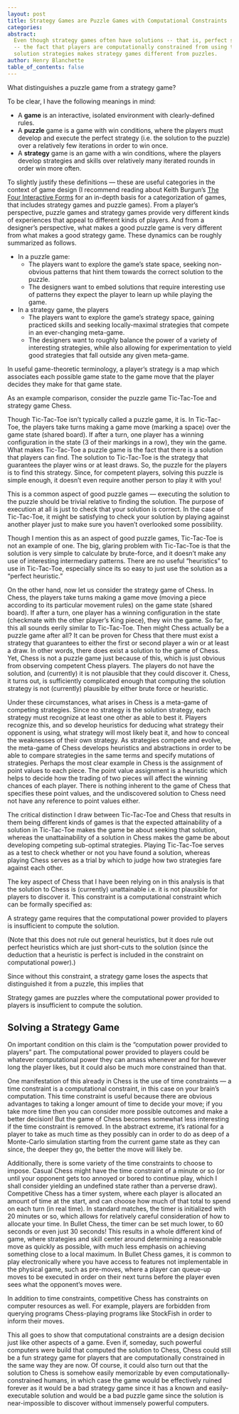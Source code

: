 ```yaml
---
layout: post
title: Strategy Games are Puzzle Games with Computational Constraints
categories:
abstract:
  Even though strategy games often have solutions -- that is, perfect strategies
  -- the fact that players are computationally constrained from using the
  solution strategies makes strategy games different from puzzles.
author: Henry Blanchette
table_of_contents: false
---
```


What distinguishes a puzzle game from a strategy game?

To be clear, I have the following meanings in mind:

- A **game** is an interactive, isolated environment with clearly-defined rules.
- A **puzzle** game is a game with win conditions, where the players must
  develop and execute the perfect strategy (i.e. the solution to the puzzle)
  over a relatively few iterations in order to win once.
- A **strategy** game is an game with a win conditions, where the players
  develop strategies and skills over relatively many iterated rounds in order
  win more often.

To slightly justify these definitions — these are useful categories in the
context of game design (I recommend reading about Keith Burgun’s
[The Four Interactive Forms](http://keithburgun.net/interactive-forms/) for an
in-depth basis for a categorization of games, that includes strategy games and
puzzle games). From a player’s perspective, puzzle games and strategy games
provide very different kinds of experiences that appeal to different kinds of
players. And from a designer’s perspective, what makes a good puzzle game is
very different from what makes a good strategy game. These dynamics can be
roughly summarized as follows.

- In a puzzle game:
  - The players want to explore the game’s state space, seeking non-obvious
    patterns that hint them towards the correct solution to the puzzle.
  - The designers want to embed solutions that require interesting use of
    patterns they expect the player to learn up while playing the game.
- In a strategy game, the players
  - The players want to explore the game’s strategy space, gaining practiced
    skills and seeking locally-maximal strategies that compete in an
    ever-changing meta-game.
  - The designers want to roughly balance the power of a variety of interesting
    strategies, while also allowing for experimentation to yield good strategies
    that fall outside any given meta-game.

In useful game-theoretic terminology, a player’s strategy is a map which
associates each possible game state to the game move that the player decides
they make for that game state.

As an example comparison, consider the puzzle game Tic-Tac-Toe and strategy game
Chess.

Though Tic-Tac-Toe isn’t typically called a puzzle game, it is. In Tic-Tac-Toe,
the players take turns making a game move (marking a space) over the game state
(shared board). If after a turn, one player has a winning configuration in the
state (3 of their markings in a row), they win the game. What makes Tic-Tac-Toe
a puzzle game is the fact that there is a solution that players can find. The
solution to Tic-Tac-Toe is the strategy that guarantees the player wins or at
least draws. So, the puzzle for the players is to find this strategy. Since, for
competent players, solving this puzzle is simple enough, it doesn’t even require
another person to play it with you!

This is a common aspect of good puzzle games — executing the solution to the
puzzle should be trivial relative to finding the solution. The purpose of
execution at all is just to check that your solution is correct. In the case of
Tic-Tac-Toe, it might be satisfying to check your solution by playing against
another player just to make sure you haven’t overlooked some possibility.

Though I mention this as an aspect of good puzzle games, Tic-Tac-Toe is not an
example of one. The big, glaring problem with Tic-Tac-Toe is that the solution
is very simple to calculate by brute-force, and it doesn’t make any use of
interesting intermediary patterns. There are no useful “heuristics” to use in
Tic-Tac-Toe, especially since its so easy to just use the solution as a “perfect
heuristic.”

On the other hand, now let us consider the strategy game of Chess. In Chess, the
players take turns making a game move (moving a piece according to its
particular movement rules) on the game state (shared board). If after a turn,
one player has a winning configuration in the state (checkmate with the other
player’s King piece), they win the game. So far, this all sounds eerily similar
to Tic-Tac-Toe. Then might Chess actually be a puzzle game after all? It can be
proven for Chess that there must exist a strategy that guarantees to either the
first or second player a win or at least a draw. In other words, there does
exist a solution to the game of Chess. Yet, Chess is not a puzzle game just
because of this, which is just obvious from observing competent Chess players.
The players do not have the solution, and (currently) it is not plausible that
they could discover it. Chess, it turns out, is sufficiently complicated enough
that computing the solution strategy is not (currently) plausible by either
brute force or heuristic.

Under these circumstances, what arises in Chess is a meta-game of competing
strategies. Since no strategy is the solution strategy, each strategy must
recognize at least one other as able to best it. Players recognize this, and so
develop heuristics for deducing what strategy their opponent is using, what
strategy will most likely beat it, and how to conceal the weaknesses of their
own strategy. As strategies compete and evolve, the meta-game of Chess develops
heuristics and abstractions in order to be able to compare strategies in the
same terms and specify mutations of strategies. Perhaps the most clear example
in Chess is the assignment of point values to each piece. The point value
assignment is a heuristic which helps to decide how the trading of two pieces
will affect the winning chances of each player. There is nothing inherent to the
game of Chess that specifies these point values, and the undiscovered solution
to Chess need not have any reference to point values either.

The critical distinction I draw between Tic-Tac-Toe and Chess that results in
them being different kinds of games is that the expected attainability of a
solution in Tic-Tac-Toe makes the game be about seeking that solution, whereas
the unattainability of a solution in Chess makes the game be about developing
competing sub-optimal strategies. Playing Tic-Tac-Toe serves as a test to check
whether or not you have found a solution, whereas playing Chess serves as a
trial by which to judge how two strategies fare against each other.

The key aspect of Chess that I have been relying on in this analysis is that the
solution to Chess is (currently) unattainable i.e. it is not plausible for
players to discover it. This constraint is a computational constraint which can
be formally specified as:

A strategy game requires that the computational power provided to players is
insufficient to compute the solution.

(Note that this does not rule out general heuristics, but it does rule out
perfect heuristics which are just short-cuts to the solution (since the
deduction that a heuristic is perfect is included in the constraint on
computational power).)

Since without this constraint, a strategy game loses the aspects that
distinguished it from a puzzle, this implies that

Strategy games are puzzles where the computational power provided to players is
insufficient to compute the solution.

## Solving a Strategy Game

On important condition on this claim is the “computation power provided to
players” part. The computational power provided to players could be whatever
computational power they can amass whenever and for however long the player
likes, but it could also be much more constrained than that.

One manifestation of this already in Chess is the use of time constraints — a
time constraint is a computational constraint, in this case on your brain’s
computation. This time constraint is useful because there are obvious advantages
to taking a longer amount of time to decide your move; if you take more time
then you can consider more possible outcomes and make a better decision! But the
game of Chess becomes somewhat less interesting if the time constraint is
removed. In the abstract extreme, it’s rational for a player to take as much
time as they possibly can in order to do as deep of a Monte-Carlo simulation
starting from the current game state as they can since, the deeper they go, the
better the move will likely be.

Additionally, there is some variety of the time constraints to choose to impose.
Casual Chess might have the time constraint of a minute or so (or until your
opponent gets too annoyed or bored to continue play, which I shall consider
yielding an undefined state rather than a perverse draw). Competitive Chess has
a timer system, where each player is allocated an amount of time at the start,
and can choose how much of that total to spend on each turn (in real time). In
standard matches, the timer is initialized with 20 minutes or so, which allows
for relatively careful consideration of how to allocate your time. In Bullet
Chess, the timer can be set much lower, to 60 seconds or even just 30 seconds!
This results in a whole different kind of game, where strategies and skill
center around determining a reasonable move as quickly as possible, with much
less emphasis on achieving something close to a local maximum. In Bullet Chess
games, it is common to play electronically where you have access to features not
implementable in the physical game, such as pre-moves, where a player can
queue-up moves to be executed in order on their next turns before the player
even sees what the opponent’s moves were.

In addition to time constraints, competitive Chess has constraints on computer
resources as well. For example, players are forbidden from querying programs
Chess-playing programs like StockFish in order to inform their moves.

This all goes to show that computational constraints are a design decision just
like other aspects of a game. Even if, someday, such powerful computers were
build that computed the solution to Chess, Chess could still be a fun strategy
game for players that are computationally constrained in the same way they are
now. Of course, it could also turn out that the solution to Chess is somehow
easily memorizable by even computationally-constrained humans, in which case the
game would be effectively ruined forever as it would be a bad strategy game
since it has a known and easily-executable solution and would be a bad puzzle
game since the solution is near-impossible to discover without immensely
powerful computers.
